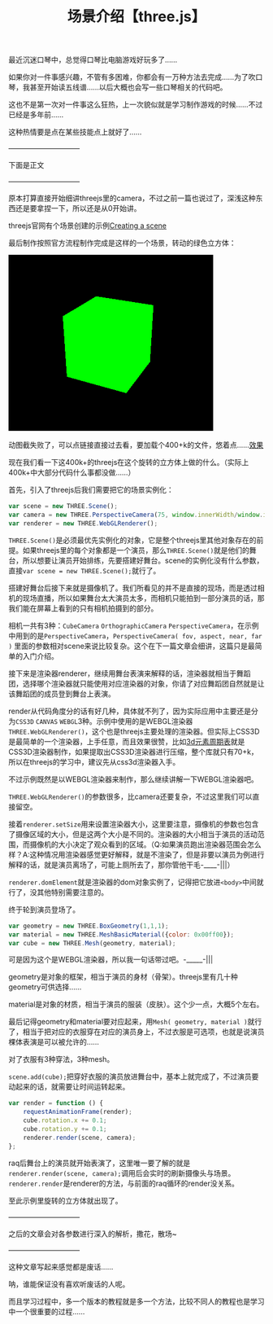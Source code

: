 ﻿---
layout: post
title: 场景介绍【three.js】
keywords: Sign,Sign的博客,技术文章,web开发,threejs介绍
description: 简单的介绍了threejs的第一课 Creating a scene
tags: [threejs,web前端]
---
最近沉迷口琴中，总觉得口琴比电脑游戏好玩多了……

如果你对一件事感兴趣，不管有多困难，你都会有一万种方法去完成……为了吹口琴，我甚至开始读五线谱……以后大概也会写一些口琴相关的代码吧。

这也不是第一次对一件事这么狂热，上一次貌似就是学习制作游戏的时候……不过已经是多年前……

这种热情要是点在某些技能点上就好了……

——————————

下面是正文

——————————

原本打算直接开始细讲threejs里的camera，不过之前一篇也说过了，深浅这种东西还是要拿捏一下，所以还是从0开始讲。

threejs官网有个场景创建的示例[Creating a scene](http://threejs.org/docs/index.html#Manual/Introduction/Creating_a_scene)

最后制作按照官方流程制作完成是这样的一个场景，转动的绿色立方体：

![转动的绿色立方体](/img/2016-2-21-whatstheejs/e1.png)

动图截失败了，可以点链接直接过去看，要加载个400+k的文件，悠着点……[效果](/example/2016-2-21-whatstheejs/3d.html)

现在我们看一下这400k+的threejs在这个旋转的立方体上做的什么。（实际上400k+中大部分代码什么事都没做……）

首先，引入了threejs后我们需要把它的场景实例化：

```javascript
var scene = new THREE.Scene();
var camera = new THREE.PerspectiveCamera(75, window.innerWidth/window.innerHeight, 0.1, 1000);
var renderer = new THREE.WebGLRenderer();
```

`THREE.Scene()`是必须最优先实例化的对象，它是整个threejs里其他对象存在的前提。如果threejs里的每个对象都是一个演员，那么`THREE.Scene()`就是他们的舞台，所以想要让演员开始排练，先要搭建好舞台。scene的实例化没有什么参数，直接`var scene = new THREE.Scene();`就行了。

搭建好舞台后接下来就是摄像机了。我们所看见的并不是直接的现场，而是透过相机的现场直播，所以如果舞台太大演员太多，而相机只能拍到一部分演员的话，那我们能在屏幕上看到的只有相机拍摄到的部分。

相机一共有3种：`CubeCamera` `OrthographicCamera` `PerspectiveCamera`，在示例中用到的是`PerspectiveCamera`，`PerspectiveCamera( fov, aspect, near, far )` 里面的参数相对scene来说比较复杂。这个在下一篇文章会细讲，这篇只是最简单的入门介绍。

接下来是渲染器renderer，继续用舞台表演来解释的话，渲染器就相当于舞蹈团，选择哪个渲染器就只能使用对应渲染器的对象，你请了对应舞蹈团自然就是让该舞蹈团的成员登到舞台上表演。

render从代码角度分的话有好几种，具体就不列了，因为实际应用中主要还是分为`CSS3D` `CANVAS` `WEBGL`3种。示例中使用的是WEBGL渲染器`THREE.WebGLRenderer()`，这个也是threejs主要处理的渲染器。但实际上CSS3D是最简单的一个渲染器，上手任意，而且效果很赞，比如[3d元素周期表](http://threejs.org/examples/#css3d_periodictable)就是CSS3D渲染器制作，如果提取出CSS3D渲染器进行压缩，整个库就只有70+k，所以在threejs的学习中，建议先从css3d渲染器入手。

不过示例既然是以WEBGL渲染器来制作，那么继续讲解一下WEBGL渲染器吧。

`THREE.WebGLRenderer()`的参数很多，比camera还要复杂，不过这里我们可以直接留空。

接着`renderer.setSize`用来设置渲染器大小，这里要注意，摄像机的参数也包含了摄像区域的大小，但是这两个大小是不同的。渲染器的大小相当于演员的活动范围，而摄像机的大小决定了观众看到的区域。（Q:如果演员跑出渲染器范围会怎么样？A:这种情况用渲染器感觉更好解释，就是不渲染了，但是非要以演员为例进行解释的话，就是演员离场了，可能上厕所去了，那你管他干毛-____-|||）

`renderer.domElement`就是渲染器的dom对象实例了，记得把它放进`<body>`中间就行了，没其他特别需要注意的。

终于轮到演员登场了。

```javascript
var geometry = new THREE.BoxGeometry(1,1,1);
var material = new THREE.MeshBasicMaterial({color: 0x00ff00});
var cube = new THREE.Mesh(geometry, material);
```

可是因为这个是WEBGL渲染器，所以我一句话带过吧。-_____-|||

geometry是对象的框架，相当于演员的身材（骨架）。threejs里有几十种geometry可供选择……

material是对象的材质，相当于演员的服装（皮肤）。这个少一点，大概5个左右。

最后记得geometry和material要对应起来，用`Mesh( geometry, material )`就行了，相当于把对应的衣服穿在对应的演员身上，不过衣服是可选项，也就是说演员棵体表演是可以被允许的……

对了衣服有3种穿法，3种mesh。

`scene.add(cube);`把穿好衣服的演员放进舞台中，基本上就完成了，不过演员要动起来的话，就需要让时间运转起来。

```javascript
var render = function () {
    requestAnimationFrame(render);
    cube.rotation.x += 0.1;
    cube.rotation.y += 0.1;
    renderer.render(scene, camera);
};
```

raq后舞台上的演员就开始表演了，这里唯一要了解的就是`renderer.render(scene, camera);`调用后会实时的刷新摄像头与场景。`renderer.render`是renderer的方法，与前面的raq循环的render没关系。

至此示例里旋转的立方体就出现了。

——————————

之后的文章会对各参数进行深入的解析，撒花，散场~

——————————

这种文章写起来感觉都是废话……

呐，谁能保证没有喜欢听废话的人呢。

而且学习过程中，多一个版本的教程就是多一个方法，比较不同人的教程也是学习中一个很重要的过程……